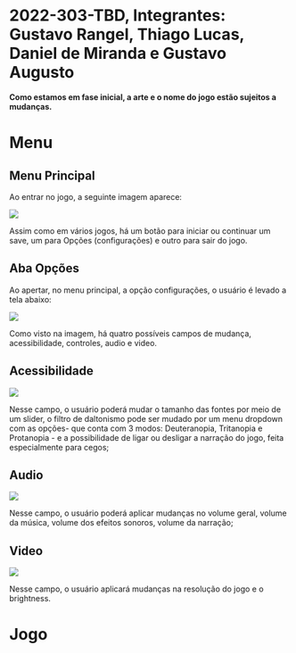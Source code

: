 # 2022-303-TBD, Integrantes: Gustavo Rangel, Thiago Lucas, Daniel de Miranda e Gustavo Augusto


<b>Como estamos em fase inicial, a arte e o nome do jogo estão sujeitos a mudanças.</b>

# Menu

## Menu Principal
Ao entrar no jogo, a seguinte imagem aparece:

<img src = "https://user-images.githubusercontent.com/78743601/171862913-d7a03032-bc90-4cc3-8762-bff96cc5f373.png">

Assim como em vários jogos, há um botão para iniciar ou continuar um save, um para Opções (configurações) e outro para sair do jogo.

## Aba Opções

Ao apertar, no menu principal, a opção configurações, o usuário é levado a tela abaixo:

<img src = "https://user-images.githubusercontent.com/78743601/171862919-8b2ada9e-10eb-4db6-acdf-cb4a0ee5df04.png">

Como visto na imagem, há quatro possíveis campos de mudança, acessibilidade, controles, audio e video. 

## Acessibilidade 

<img src="https://user-images.githubusercontent.com/78743601/171862922-e4179d12-99d2-45a1-9d75-c081bc816acd.png">

Nesse campo, o usuário poderá mudar o tamanho das fontes por meio de um slider, o filtro de daltonismo pode ser mudado por um menu dropdown com as opções- que conta com 3 modos: Deuteranopia, Tritanopia e Protanopia - e a possibilidade de ligar ou desligar a narração do jogo, feita especialmente para cegos;

## Audio

<img src="https://user-images.githubusercontent.com/78743601/171862926-b15f9ee3-c68d-444e-be6e-8d5ada060763.png">

Nesse campo, o usuário poderá aplicar mudanças no volume geral, volume da música, volume dos efeitos sonoros, volume da narração;

## Video

<img src="https://user-images.githubusercontent.com/78743601/171862929-8e3eef86-fb46-4d5e-a759-5b6d2186c25d.png">

Nesse campo, o usuário aplicará mudanças na resolução do jogo e o brightness.


# Jogo


